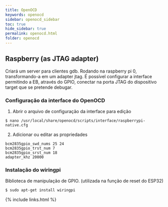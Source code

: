 ```yaml
---
title: OpenOCD
keywords: openocd
sidebar: openocd_sidebar
toc: true
hide_sidebar: true
permalink: openocd.html
folder: openocd
---
```



## Raspberry (as JTAG adapter)

Criará um server para clientes gdb. Rodando na raspberry pi 0, transformando-a em um adapter jtag. É possível configurar a interface permitindo
a EB, através do GPIO, conectar na porta JTAG do dispositivo target que se pretende debugar.
    
### Configuração da interface do OpenOCD

1. Abrir o arquivo de configuração da interface para edição 

```shell
$ nano /usr/local/share/openocd/scripts/interface/raspberrypi-native.cfg
```

2. Adicionar ou editar as propriedades

```shell           
bcm2835gpio_swd_nums 25 24
bcm2835gpio_trst_num 7 
bcm2835gpio_srst_num 18
adapter_khz 20000
```

### Instalação do wiringpi

Biblioteca de manipulação de GPIO. (utilizada na função de reset do ESP32)

```shell
$ sudo apt-get install wiringpi
```

{% include links.html %}
